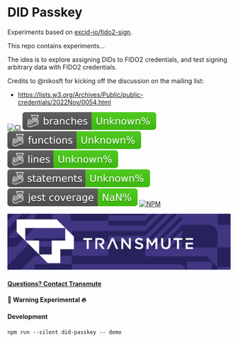 # DID Passkey

Experiments based on [excid-io/fido2-sign](https://github.com/excid-io/fido2-sign).

This repo contains experiments...

The idea is to explore assigning DIDs to FIDO2 credentials, and test signing arbitrary data with FIDO2 credentials.

Credits to @nikosft for kicking off the discussion on the mailing list:

- https://lists.w3.org/Archives/Public/public-credentials/2022Nov/0054.html

[![CI](https://github.com/transmute-industries/did-passkey/actions/workflows/ci.yml/badge.svg)](https://github.com/transmute-industries/did-passkey/actions/workflows/ci.yml)
![Branches](./badges/coverage-branches.svg)
![Functions](./badges/coverage-functions.svg)
![Lines](./badges/coverage-lines.svg)
![Statements](./badges/coverage-statements.svg)
![Jest coverage](./badges/coverage-jest%20coverage.svg)
[![NPM](https://nodei.co/npm/@transmute/did-passkey.png?mini=true)](https://npmjs.org/package/@transmute/did-passkey)

<img src="./transmute-banner.png" />

#### [Questions? Contact Transmute](https://transmute.typeform.com/to/RshfIw?typeform-source=did-passkey)

#### 🚧 Warning Experimental 🔥

#### Development

```
npm run --silent did-passkey -- demo
```
